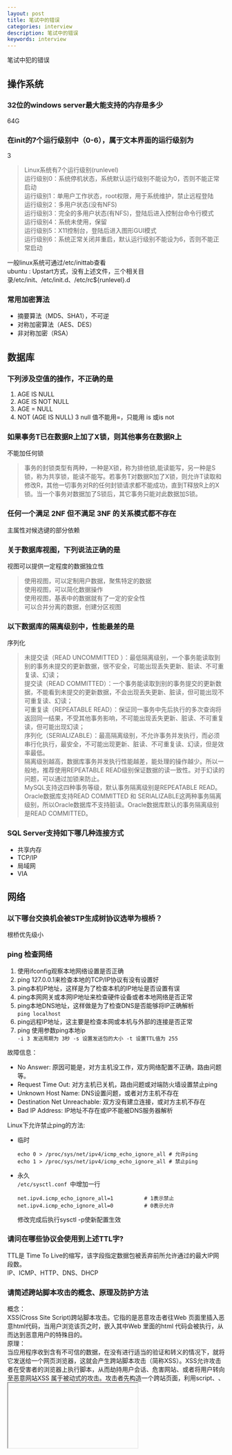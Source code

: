 ```yaml
---
layout: post
title: 笔试中的错误
categories: interview
description: 笔试中的错误
keywords: interview
---
```

笔试中犯的错误  
## 操作系统
### 32位的windows server最大能支持的内存是多少
64G
### 在init的7个运行级别中（0-6），属于文本界面的运行级别为
3  
>Linux系统有7个运行级别(runlevel)  
    运行级别0：系统停机状态，系统默认运行级别不能设为0，否则不能正常启动  
    运行级别1：单用户工作状态，root权限，用于系统维护，禁止远程登陆  
    运行级别2：多用户状态(没有NFS)  
    运行级别3：完全的多用户状态(有NFS)，登陆后进入控制台命令行模式  
    运行级别4：系统未使用，保留  
    运行级别5：X11控制台，登陆后进入图形GUI模式  
    运行级别6：系统正常关闭并重启，默认运行级别不能设为6，否则不能正常启动

一般linux系统可通过/etc/inittab查看  
ubuntu : Upstart方式，没有上述文件，三个相关目录/etc/init、/etc/init.d、/etc/rc${runlevel}.d
### 常用加密算法
- 摘要算法（MD5、SHA1），不可逆
- 对称加密算法（AES、DES）
- 非对称加密（RSA）
## 数据库
### 下列涉及空值的操作，不正确的是
1. AGE IS NULL
2. AGE IS NOT NULL
3. AGE = NULL
4. NOT (AGE IS NULL)
3 null 值不能用=，只能用 is 或is not
### 如果事务T已在数据R上加了X锁，则其他事务在数据R上
不能加任何锁  
>事务的封锁类型有两种，一种是X锁，称为排他锁,能读能写，另一种是S锁，称为共享锁，能读不能写。若事务T对数据R加了X锁，则允许T读取和修改R，其他一切事务对R的任何封锁请求都不能成功，直到T释放R上的X锁。当一个事务对数据加了S锁后，其它事务只能对此数据加S锁。  
### 任何一个满足 2NF 但不满足 3NF 的关系模式都不存在
主属性对候选键的部分依赖  
### 关于数据库视图，下列说法正确的是
视图可以提供一定程度的数据独立性  
>使用视图，可以定制用户数据，聚焦特定的数据    
使用视图，可以简化数据操作  
使用视图，基表中的数据就有了一定的安全性   
可以合并分离的数据，创建分区视图   
### 以下数据库的隔离级别中，性能最差的是
序列化  
>未提交读（READ UNCOMMITTED ）：最低隔离级别，一个事务能读取到别的事务未提交的更新数据，很不安全，可能出现丢失更新、脏读、不可重复读、幻读；  
提交读（READ COMMITTED）：一个事务能读取到别的事务提交的更新数据，不能看到未提交的更新数据，不会出现丢失更新、脏读，但可能出现不可重复读、幻读；  
可重复读（REPEATABLE READ）：保证同一事务中先后执行的多次查询将返回同一结果，不受其他事务影响，不可能出现丢失更新、脏读、不可重复读，但可能出现幻读；  
序列化（SERIALIZABLE）：最高隔离级别，不允许事务并发执行，而必须串行化执行，最安全，不可能出现更新、脏读、不可重复读、幻读，但是效率最低。  
隔离级别越高，数据库事务并发执行性能越差，能处理的操作越少。所以一般地，推荐使用REPEATABLE READ级别保证数据的读一致性。对于幻读的问题，可以通过加锁来防止。  
MySQL支持这四种事务等级，默认事务隔离级别是REPEATABLE READ。Oracle数据库支持READ COMMITTED 和 SERIALIZABLE这两种事务隔离级别，所以Oracle数据库不支持脏读。Oracle数据库默认的事务隔离级别是READ COMMITTED。  
### SQL Server支持如下哪几种连接方式
- 共享内存
- TCP/IP
- 局域网
- VIA
## 网络
### 以下哪台交换机会被STP生成树协议选举为根桥？
根桥优先级小
### ping 检查网络
1. 使用ifconfig观察本地网络设置是否正确
2. ping 127.0.0.1来检查本地的TCP/IP协议有没有设置好
3. ping本机IP地址，这样是为了检查本机的IP地址是否设置有误
4. ping本网网关或本网IP地址来检查硬件设备或者本地网络是否正常
5. ping本地DNS地址，这样做是为了检查DNS是否能够将IP正确解析  
`ping localhost`
6. ping远程IP地址，这主要是检查本网或本机与外部的连接是否正常
7. ping 使用参数ping本地ip  
`-i 3 发送周期为 3秒 -s 设置发送包的大小 -t 设置TTL值为 255`

故障信息：
- No Answer: 原因可能是，对方主机没工作，双方网络配置不正确，路由问题等。
- Request Time Out: 对方主机已关机，路由问题或对端防火墙设置禁止ping 
- Unknown Host Name: DNS设置问题，或者对方主机不存在 
- Destination Net Unreachable: 双方没有建立连接，或对方主机不存在 
- Bad IP Address: IP地址不存在或IP不能被DNS服务器解析

Linux下允许禁止ping的方法:
+ 临时  
    ```shell
    echo 0 > /proc/sys/net/ipv4/icmp_echo_ignore_all # 允许ping
    echo 1 > /proc/sys/net/ipv4/icmp_echo_ignore_all # 禁止ping
    ```
+ 永久  
    `/etc/sysctl.conf `中增加一行
    ```shell
    net.ipv4.icmp_echo_ignore_all=1          # 1表示禁止
    net.ipv4.icmp_echo_ignore_all=0          # 0表示允许
    ```
    修改完成后执行sysctl -p使新配置生效

### 请问在哪些协议会使用到上述TTL字?
TTL是 Time To Live的缩写，该字段指定数据包被丢弃前所允许通过的最大IP网段数。  
IP、ICMP、HTTP、DNS、DHCP
### 请简述跨站脚本攻击的概念、原理及防护方法
概念：  
XSS(Cross Site Script)跨站脚本攻击。它指的是恶意攻击者往Web 页面里插入恶意html代码，当用户浏览该页之时，嵌入其中Web 里面的html 代码会被执行，从而达到恶意用户的特殊目的。   
原理：   
当应用程序收到含有不可信的数据，在没有进行适当的验证和转义的情况下，就将它发送给一个网页浏览器，这就会产生跨站脚本攻击（简称XSS）。XSS允许攻击者在受害者的浏览器上执行脚本，从而劫持用户会话、危害网站、或者将用户转向至恶意网站XSS 属于被动式的攻击。攻击者先构造一个跨站页面，利用script、<IMG>、<IFRAME>等各种方式使得用户浏览这个页面时，触发对被攻击站点的http 请求。此时，如果被攻击者如果已经在被攻击站点登录，就会持有该站点cookie。这样该站点会认为被攻击者发起了一个http 请求。而实际上这个请求是在被攻击者不知情的情况下发起的，由此攻击者在一定程度上达到了冒充被攻击者的目的。  
防范：  
1. 根据数据将要置于的HTML上下文（包括主体、属性、JavaScript、CSS或URL）对所有的不可信数据进行恰当的转义（escape）。  
2. 使用正面的或“白名单”的，具有恰当的规范化和解码功能的输入验证方法同样会有助于防止跨站脚本。但由于很多应用程序在输入中需要特殊字符，这一方法不是完整的防护方法。这种验证方法需要尽可能地解码任何编码输入，同时在接受输入之前需要充分验证数据的长度、字符、格式、和任何商务规则。  
3. 考虑使用内容安全策略（CSP）来抵御整个网站的跨站脚本攻击。 
### VTP协议的作用是什么？主要有哪些工作模式？各种工作模式有何特点？
作用：  
VTP通过网络保持VLAN配置的统一性。VTP在系统级管理增加、删除、调整的VLAN，自动地将信息向网络中其它的交换机广播。   
工作模式与特点：   
（1）Server模式  
提供VTP消息：包括VLAN ID和名字信息；   
学习相同域名的VTP消息；  
转发相同域名的VTP消息；   
可以添加、删除和更改VLAN ，VLAN信息写入NVRAM；  
（2）Client 模式  
请求VTP消息；   
学习相同域名的VTP消息；  
转发相同域名的VTP消息；  
不可以添加、删除和更改VLAN ，VLAN信息不会写入NVRAM；    
（3）Transparent模式   
不提供VTP消息；   
不学习VTP消息；   
可以添加、删除和更改VLAN ，只在本地有效，VLAN信息写入NVRAM。  
